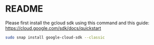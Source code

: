 # README

Please first install the gcloud sdk using this command and this guide: https://cloud.google.com/sdk/docs/quickstart
```bash
sudo snap install google-cloud-sdk --classic
```